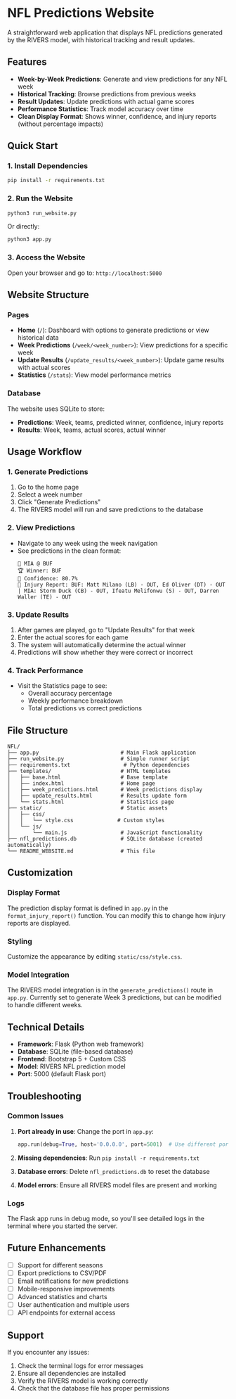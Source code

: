# NFL Predictions Website

A straightforward web application that displays NFL predictions generated by the RIVERS model, with historical tracking and result updates.

## Features

- **Week-by-Week Predictions**: Generate and view predictions for any NFL week
- **Historical Tracking**: Browse predictions from previous weeks
- **Result Updates**: Update predictions with actual game scores
- **Performance Statistics**: Track model accuracy over time
- **Clean Display Format**: Shows winner, confidence, and injury reports (without percentage impacts)

## Quick Start

### 1. Install Dependencies
```bash
pip install -r requirements.txt
```

### 2. Run the Website
```bash
python3 run_website.py
```

Or directly:
```bash
python3 app.py
```

### 3. Access the Website
Open your browser and go to: `http://localhost:5000`

## Website Structure

### Pages

- **Home** (`/`): Dashboard with options to generate predictions or view historical data
- **Week Predictions** (`/week/<week_number>`): View predictions for a specific week
- **Update Results** (`/update_results/<week_number>`): Update game results with actual scores
- **Statistics** (`/stats`): View model performance metrics

### Database

The website uses SQLite to store:
- **Predictions**: Week, teams, predicted winner, confidence, injury reports
- **Results**: Week, teams, actual scores, actual winner

## Usage Workflow

### 1. Generate Predictions
1. Go to the home page
2. Select a week number
3. Click "Generate Predictions"
4. The RIVERS model will run and save predictions to the database

### 2. View Predictions
- Navigate to any week using the week navigation
- See predictions in the clean format:
  ```
  🏈 MIA @ BUF
  🏆 Winner: BUF
  🎯 Confidence: 80.7%
  🏥 Injury Report: BUF: Matt Milano (LB) - OUT, Ed Oliver (DT) - OUT | MIA: Storm Duck (CB) - OUT, Ifeatu Melifonwu (S) - OUT, Darren Waller (TE) - OUT
  ```

### 3. Update Results
1. After games are played, go to "Update Results" for that week
2. Enter the actual scores for each game
3. The system will automatically determine the actual winner
4. Predictions will show whether they were correct or incorrect

### 4. Track Performance
- Visit the Statistics page to see:
  - Overall accuracy percentage
  - Weekly performance breakdown
  - Total predictions vs correct predictions

## File Structure

```
NFL/
├── app.py                          # Main Flask application
├── run_website.py                  # Simple runner script
├── requirements.txt                 # Python dependencies
├── templates/                      # HTML templates
│   ├── base.html                   # Base template
│   ├── index.html                  # Home page
│   ├── week_predictions.html       # Week predictions display
│   ├── update_results.html         # Results update form
│   └── stats.html                  # Statistics page
├── static/                         # Static assets
│   ├── css/
│   │   └── style.css              # Custom styles
│   └── js/
│       └── main.js                 # JavaScript functionality
├── nfl_predictions.db              # SQLite database (created automatically)
└── README_WEBSITE.md               # This file
```

## Customization

### Display Format
The prediction display format is defined in `app.py` in the `format_injury_report()` function. You can modify this to change how injury reports are displayed.

### Styling
Customize the appearance by editing `static/css/style.css`.

### Model Integration
The RIVERS model integration is in the `generate_predictions()` route in `app.py`. Currently set to generate Week 3 predictions, but can be modified to handle different weeks.

## Technical Details

- **Framework**: Flask (Python web framework)
- **Database**: SQLite (file-based database)
- **Frontend**: Bootstrap 5 + Custom CSS
- **Model**: RIVERS NFL prediction model
- **Port**: 5000 (default Flask port)

## Troubleshooting

### Common Issues

1. **Port already in use**: Change the port in `app.py`:
   ```python
   app.run(debug=True, host='0.0.0.0', port=5001)  # Use different port
   ```

2. **Missing dependencies**: Run `pip install -r requirements.txt`

3. **Database errors**: Delete `nfl_predictions.db` to reset the database

4. **Model errors**: Ensure all RIVERS model files are present and working

### Logs
The Flask app runs in debug mode, so you'll see detailed logs in the terminal where you started the server.

## Future Enhancements

- [ ] Support for different seasons
- [ ] Export predictions to CSV/PDF
- [ ] Email notifications for new predictions
- [ ] Mobile-responsive improvements
- [ ] Advanced statistics and charts
- [ ] User authentication and multiple users
- [ ] API endpoints for external access

## Support

If you encounter any issues:
1. Check the terminal logs for error messages
2. Ensure all dependencies are installed
3. Verify the RIVERS model is working correctly
4. Check that the database file has proper permissions

